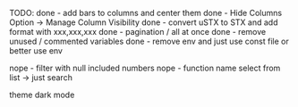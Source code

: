 TODO:
done - add bars to columns and center them
done - Hide Columns Option -> Manage Column Visibility
done - convert uSTX to STX and add format with xxx,xxx,xxx
done - pagination / all at once
done - remove unused / commented variables
done - remove env and just use const file or better use env

nope - filter with null included numbers
nope - function name select from list -> just search

theme dark mode

